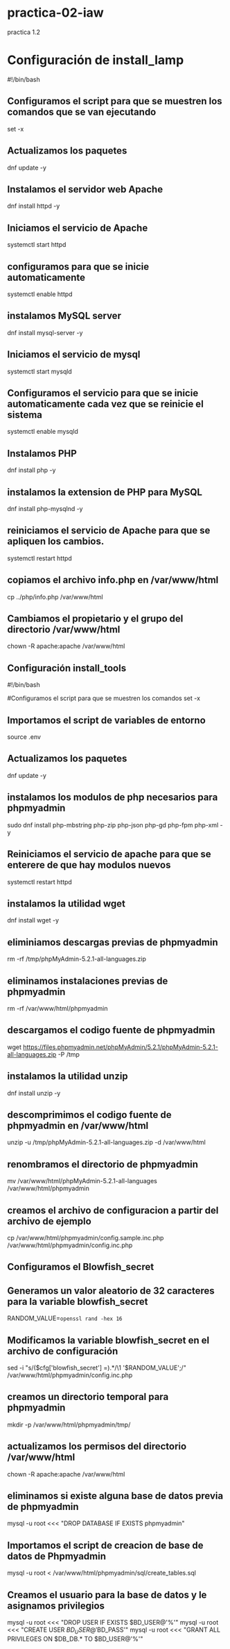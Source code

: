 # practica-02-iaw
practica 1.2
# Configuración de install_lamp
#!/bin/bash

## Configuramos el script para que se muestren los comandos que se van ejecutando
set -x

## Actualizamos los paquetes
dnf update -y

## Instalamos el servidor web Apache
dnf install httpd -y

## Iniciamos el servicio de Apache
systemctl start httpd

## configuramos para que se inicie automaticamente
systemctl enable httpd

## instalamos MySQL server
dnf install mysql-server -y

## Iniciamos el servicio de mysql
systemctl start mysqld

## Configuramos el servicio para que se inicie automaticamente cada vez que se reinicie el sistema
systemctl enable mysqld

## Instalamos PHP 
dnf install php -y

## instalamos la extension de PHP para MySQL
dnf install php-mysqlnd -y

## reiniciamos el servicio de Apache para que se apliquen los cambios.
systemctl restart httpd

## copiamos el archivo info.php en /var/www/html
cp ../php/info.php /var/www/html

## Cambiamos el propietario y el grupo del directorio /var/www/html
chown -R apache:apache /var/www/html

## Configuración install_tools
#!/bin/bash

#Configuramos el script para que se muestren los comandos
set -x

## Importamos el script de variables de entorno
source .env

## Actualizamos los paquetes
dnf update -y

## instalamos los modulos de php necesarios para phpmyadmin
sudo dnf install php-mbstring php-zip php-json php-gd php-fpm php-xml -y

## Reiniciamos el servicio de apache para que se enterere de que hay modulos nuevos
systemctl restart httpd

## instalamos la utilidad wget
dnf install wget -y

## eliminiamos descargas previas de phpmyadmin
rm -rf /tmp/phpMyAdmin-5.2.1-all-languages.zip

## eliminamos instalaciones previas de phpmyadmin
rm -rf /var/www/html/phpmyadmin

## descargamos el codigo fuente de phpmyadmin
wget https://files.phpmyadmin.net/phpMyAdmin/5.2.1/phpMyAdmin-5.2.1-all-languages.zip -P /tmp

## instalamos la utilidad unzip
dnf install unzip -y

## descomprimimos el codigo fuente de phpmyadmin en /var/www/html
unzip -u /tmp/phpMyAdmin-5.2.1-all-languages.zip -d /var/www/html

## renombramos el directorio de phpmyadmin
mv /var/www/html/phpMyAdmin-5.2.1-all-languages /var/www/html/phpmyadmin

## creamos el archivo de configuracion a partir del archivo de ejemplo
cp /var/www/html/phpmyadmin/config.sample.inc.php /var/www/html/phpmyadmin/config.inc.php

## Configuramos el  Blowfish_secret
## Generamos un valor aleatorio de 32 caracteres para la variable blowfish_secret
RANDOM_VALUE=`openssl rand -hex 16`

## Modificamos la variable blowfish_secret en el archivo de configuración
sed -i "s/\(\$cfg\['blowfish_secret'\] =\).*/\1 '$RANDOM_VALUE';/" /var/www/html/phpmyadmin/config.inc.php

## creamos un directorio temporal para phpmyadmin
mkdir -p /var/www/html/phpmyadmin/tmp/

## actualizamos los permisos del directorio /var/www/html
chown -R apache:apache /var/www/html 

## eliminamos si existe alguna base de datos previa de phpmyadmin
mysql -u root <<< "DROP DATABASE IF EXISTS phpmyadmin"

## Importamos el script de  creacion de base de datos de Phpmyadmin
mysql -u root < /var/www/html/phpmyadmin/sql/create_tables.sql


## Creamos el usuario para la base de datos y le asignamos privilegios
mysql -u root <<< "DROP USER IF EXISTS $BD_USER@'%'"
mysql -u root <<< "CREATE USER $BD_USER@'%' IDENTIFIED BY '$BD_PASS'"
mysql -u root <<< "GRANT ALL PRIVILEGES ON $DB_DB.* TO $BD_USER@'%'"